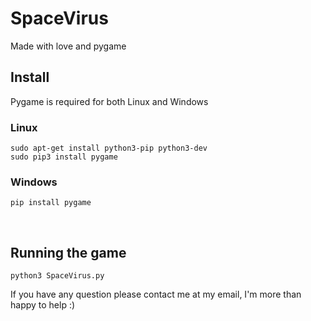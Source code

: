 # SpaceVirus
Made with love and pygame

## Install
Pygame is required for both Linux and Windows<br/>

### Linux
 ```
 sudo apt-get install python3-pip python3-dev  
 sudo pip3 install pygame
 ```
 ### Windows 
```
pip install pygame
```
<br/>

## Running the game
```
python3 SpaceVirus.py
```

If you have any question please contact me at my email, I'm more than happy to help :)


